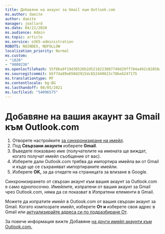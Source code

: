 ```yaml
---
title: Добавяне на акаунт за Gmail към Outlook.com
ms.author: daeite
author: daeite
manager: joallard
ms.date: 04/21/2020
ms.audience: Admin
ms.topic: article
ms.service: o365-administration
ROBOTS: NOINDEX, NOFOLLOW
localization_priority: Normal
ms.custom:
- "1820"
- "9000236"
ms.openlocfilehash: 55f06a9f19d30526b2d5218223087749d29ff784a492c82858aaeacbd6166391
ms.sourcegitcommit: b5f7da89a650d2915dc652449623c78be6247175
ms.translationtype: MT
ms.contentlocale: bg-BG
ms.lasthandoff: 08/05/2021
ms.locfileid: "54096575"
---
```

# <a name="add-your-gmail-account-to-outlookcom"></a>Добавяне на вашия акаунт за Gmail към Outlook.com

1. Отворете настройките [за синхронизиране на имейл](https://go.microsoft.com/fwlink/?linkid=875264).
2. Под **Свързани акаунти** изберете **Gmail**.
3. Въведете показвано име (получателите на имената ще виждат, когато получат имейл съобщение от вас).
4. Изберете дали Outlook.com трябва да импортира имейла ви от Gmail и къде ще се съхраняват импортираните имейли.
5. Изберете **OK,** за да отидете на страницата за влизане в Google.

Синхронизирането от свързан акаунт към вашия акаунт за Outlook.com е само еднопосочно. Имейлите, изпратени от вашия акаунт за Gmail чрез Outlook.com, няма да се показват в Изпратени елементи в Gmail.

Можете да изпратите имейл в Outlook.com от вашия свързан акаунт за Gmail. Когато композрате имейл, изберете **От и** изберете своя адрес в Gmail или [актуализирайте адреса си по подразбиране От](https://go.microsoft.com/fwlink/?linkid=875264).

За повече информация вижте Добавяне [на други имейл акаунти към Outlook.com.](https://support.office.com/article/c5224df4-5885-4e79-91ba-523aa743f0ba?wt.mc_id=Office_Outlook_com_Alchemy)